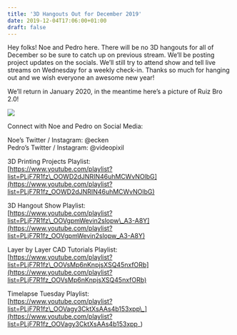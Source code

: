 ```yaml
---
title: '3D Hangouts Out for December 2019'
date: 2019-12-04T17:06:00+01:00
draft: false
---
```


Hey folks! Noe and Pedro here. There will be no 3D hangouts for all of December so be sure to catch up on previous stream. We’ll be posting project updates on the socials. We’ll still try to attend show and tell live streams on Wednesday for a weekly check-in. Thanks so much for hanging out and we wish everyone an awesome new year!

We’ll return in January 2020, in the meantime here’s a picture of Ruiz Bro 2.0!

![](https://cdn-blog.adafruit.com/uploads/2019/12/IMG_4812-360x480.jpg)

Connect with Noe and Pedro on Social Media:

Noe’s Twitter / Instagram: @ecken  
Pedro’s Twitter / Instagram: @videopixil

3D Printing Projects Playlist:  
[https://www.youtube.com/playlist?list=PLjF7R1fz\_OOWD2dJNRIN46uhMCWvNOlbG](https://www.youtube.com/playlist?list=PLjF7R1fz_OOWD2dJNRIN46uhMCWvNOlbG)

3D Hangout Show Playlist:  
[https://www.youtube.com/playlist?list=PLjF7R1fz\_OOVgpmWevin2slopw\_A3-A8Y](https://www.youtube.com/playlist?list=PLjF7R1fz_OOVgpmWevin2slopw_A3-A8Y)

Layer by Layer CAD Tutorials Playlist:  
[https://www.youtube.com/playlist?list=PLjF7R1fz\_OOVsMp6nKnpjsXSQ45nxfORb](https://www.youtube.com/playlist?list=PLjF7R1fz_OOVsMp6nKnpjsXSQ45nxfORb)

Timelapse Tuesday Playlist:  
[https://www.youtube.com/playlist?list=PLjF7R1fz\_OOVagy3CktXsAAs4b153xpp\_](https://www.youtube.com/playlist?list=PLjF7R1fz_OOVagy3CktXsAAs4b153xpp_)